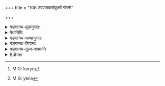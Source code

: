 +++
title = "108 उपपातकसंयुक्तो गोघ्नो"

+++

<details><summary>गङ्गानथ-मूलानुवादः</summary>

The cow-killer, charged with a minor offence, shall drink barley for three months; and having shaved his head and covered with the skin of the cow, he shall live in the cow-pen.—(108)
</details>

<details><summary>मेधातिथिः</summary>

**गोघ्नो** गोघाती, "मूलविभुजादिदर्शनात् कः" (कात् २ ओन् पाण् ३.२.५) ।

- **यवान् पिबेद्** इति यवसक्तुपानं <u>केचिद् आहुः</u> । 

- <u>अन्ये तु</u> प्रकृतिशब्दः कार्ये[^१५४] यवाग्वां प्रयुक्तो ऽतो यवान् पिष्ट्वा पाययेद् इत्य् उक्तं भवति । 


[^१५४]:
     M G: kāryo

- पूर्वस्मिन् पक्षे ऽश्रुतोदकादिद्रवकल्पना भवति । न हि यवा उदकादिना विना पातुं शक्यन्ते । इह तु लक्षणमात्रम्, अश्रुतकल्पनायाश् च लघ्वी लक्षणा ।

- **कृतवपनः** कृतमौण्ड्यः, केशच्छेदवचनो वा । **गोष्ठे** यत्र गाव आसते । **चर्मणा** **तेन** । या न[^१५५] गौर् हता, अपि त्व् अन्यस्या अपि ॥ ११.१०८ ॥


[^१५५]:
     M G: yena
</details>

<details><summary>गङ्गानथ-भाष्यानुवादः</summary>

‘*Cow-killer*’—one who has killed a cow; the word being formed with the ‘*Ka*’ affix.

‘*Shall drink barley*.’—Some people explain this to mean a drink mixed with barley. Others, however, hold that the name of the original substance (barley) has been used in the sense of its product; hence what is meant is that the man shall drink *barley-gruel*.

In the ease of the former explanation, it is necessary to assume the addition of water or some liquid substance, without its being mentioned in the text; as mere barley-grains cannot be drunk, until they are mixed up with a liquid substance.

In the second explanation, however, all that is necessary is to take the word ‘barley’ in a figurative sense; and certainly, a figurative or indirect signification is much simpler than the assumption of what is not mentioned at all.

‘*Having shaved his head*’—with his hair shaved off; or it may simply mean *with his hairs cut*.

‘*Cow-pen*’—the place where cows sit and rest.

‘*Covered with the skin of the cow*’—not necessarily of the cow that has been killed; it may be of another cow also.—(108)
</details>

<details><summary>गङ्गानथ-टिप्पन्यः</summary>

**(verses 11.108-116)  
**

These verses are quoted in *Parāśaramādhava* (Prāyaścitta, p. 191), which adds that this refers to the ease of intentionally killing a cow belonging to a Brāhmaṇa;—in *Madanapārijāta* (p. 860), which notes that what is laid down in verses 108 to 113 refers to cases of intentional killing of a cow belonging to the Kṣatriya, and what is declared in verses 115 and 116 to cases of killing any cow belonging to a Brāhmaṇa. It goes on to add the following notes:—Since the text mentions no other food, the man should live upon fruits and roots only; or the meaning may be that ‘*anena vidhinā*’ (of verse 115) refers to the two months’ course detailed in the foregoing verses; and the sense is that the man who is unable to give ten cows with a bull should give away all his belongings. When however one unintentionally kills a cow, young and well-fed, belonging to a Brāhmaṇa, he should observe the *three-monthly* penance prescribed by Aṅgiras.

They are quoted also in *Smṛtitattva* (p. 519);—in *Smṛtisāroddhāra* (p. 358);—and in *Prāyaścittaviveka* (pp. 196-197), which says that this refers to the ordinary killing of the cow, and *not* to its killing for sacrifices;—and adds the following explanation:—He should shave his head, cover himself with the skin of the cow he has killed, and drink gruel of barley cooked in cow’s urine’, and thus live in the cow-pen, for one month, and during the next two months he should fast during the day and eat a little in the evening,—‘*vīrāsana*’ is sitting without any support,—‘*abhiśasta*’ attacked,—‘*bhayaih*’ by dangerous animals,—‘*sarvaprāṇaiḥ*’ (which is its reading for *sarvapāpaiḥ*’), to the best of his power—‘*gām na kathayet*’, with a view to have her driven away,—‘*sucaritavrataḥ*’, he who has followed these restrictions in the right manner,—he should give ten cows along with one bull.

Verse 115 only is quoted in the *Śuddhikaumdī* (p.241).
</details>

<details><summary>गङ्गानथ-तुल्य-वाक्यानि</summary>

**(verses 11.108-116)  
**

*Gautama* (22.18).—‘The penance for killing a cow is the same as that
for killing a Vaiśya (vow of continence to be kept for three years and giving one cow and one bull).’

*Āpastamba* (1.26, 1).—‘If a milch cow or a full-grown ox has been
killed without reason, the expiation shall be the same as that for killing a Śūdra (give ten cows with a bull).’

*Vaśiṣṭha* (21.18).—‘If he kills a cow, he shall perform, during six
months, a *Kṛcchra* or a *Taptakṛcchra*, clothed in the raw hide of that cow.’

*Viṣṇu* (50, 16-24).—‘The man shall serve cows for a month, his hair and
beard having been shaven;—he shall sit down to rest when they rest; and stand still when they stand still;—he shall give assistance to a cow that has met with an accident;—and shall preserve cows from dangers;—he shall not shelter himself against cold and similar dangers, without having previously protected the cows against them;—he shall wash himself with cow’s urine; and subsist upon the five bovine products;—this is the
*Go-vrata*, cow-penance, which must be performed by one who has killed a
cow.’

*Yājñavalkya* (3.264-265).—‘The man who has killed a cow shall drink the
five bovine products for a month, sleeping in the cowpen, serving the cows; and then by giving a cow, he becomes pure; or he shall calmly perform the penance of *Prājāpatya Atikṛcchra*;—or having fasted for three days, he shall give away ten cows with a hull as the eleventh.’

*Parāśara* (8.31-42).—‘Having shaved the whole head, he shall bathe
three times during the day, and live among cows during the night, and go behind them during the day; when it is hot, or raining, or very cold or when the wind is blowing strongly, he shall not protect himself until he has protected the cows to the best of his ability. If he finds a cow grazing in a field or in a threshing yarn—either his own or belonging to some one else,—he shall not tell of it to any one; nor shall he tell any one when he finds a calf sucking milk. He shall drink water when the cows drink it, he down when they he down, and with all his strength shall save a cow when she has either fallen down or stuck in mud. One shall prescribe as penance for cow-killing a suitable *Prājāpatya* and
*Kṛcchra*: (Forms of these penances)—For one day he shall eat once; for
one day he shall eat only in the evening; for one day he shall eat only what he gets without asking for it; and for one day he shall live on air; for two days he shall eat only once; for two days he shall eat what he gets without asking for it, for two days he shall eat only at night; for two days he shall live on air. Each of these being done for three days; and for four days. The prescribed penance having been performed, he shall feed Brāhmaṇas, present them with fees and recite the sacred texts. After feeding the Brāhmaṇas, the cow-killer becomes purified without doubt.’
</details>

<details><summary>Bühler</summary>

109	He who has committed a minor offence by slaying a cow (or bull) shall drink during (the first) month (a decoction of) barley-grains; having shaved all his hair, and covering himself with the hide (of the slain cow), he must live in a cow-house.
</details>
